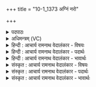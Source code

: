 +++
title = "10-1_1373 अग्निं नरो"

+++
<details><summary>पदपाठः</summary>

अ꣣ग्नि꣢म्। न꣡रः꣢꣯। दी꣡धि꣢꣯तिभिः। अ꣣र꣡ण्योः꣢। ह꣡स्त꣢꣯च्युतम्। ह꣡स्त꣢꣯। च्यु꣣तम्। जनयत। प्रशस्त꣢म्। प्र꣣। शस्त꣢म्। दू꣣रेदृ꣡श꣢म्। दू꣣रे। दृ꣡श꣢꣯म्। गृ꣣ह꣡प꣢तिम्। गृ꣣ह꣢। प꣣तिम्। अथव्यु꣢म्। अ꣣। थव्यु꣢म्। १३७३।
</details>

<details><summary>अधिमन्त्रम् (VC)</summary>

- अग्निः
- वसिष्ठो मैत्रावरुणिः
- विराडनुष्टुप्
- गान्धारः
</details>

<details><summary>हिन्दी : आचार्य रामनाथ वेदालंकार - विषयः</summary>

प्रथम ऋचा पूर्वार्चिक में ७३ क्रमाङ्क पर परमात्मा के विषय में व्याख्यात हो चुकी है। यहाँ जीवात्मा और बिजली का विषय वर्णित करते हैं।
</details>

<details><summary>हिन्दी : आचार्य रामनाथ वेदालंकार - पदार्थः</summary>

पदार्थान्वयभाषाः -  प्रथम—जीवात्मा के पक्ष में। हे मनुष्यो ! (नरः) पौरुषवान् तुम (अरण्योः) क्रियाशील मन और बुद्धि की (दीधितिभिः) क्रियाओं से अर्थात् मन द्वारा कृत संकल्पों से और बुद्धि द्वारा कृत निश्चयों से (अग्निम्) शरीर के नेता जीवात्मा को (हस्तच्युतम्) हाथों से शत्रुओं को पराजित करनेवाला, (प्रशस्तम्) प्रशंसा का पात्र, (दूरेदृशम्) दूरदर्शी, (गृहपतिम्) देह-सदन का पालनकर्ता और (अथव्युम्) विचलित न होनेवाला (जनयत) करो ॥ द्वितीय—बिजली के पक्ष में। हे मनुष्यो ! (नरः) विद्युत्-विद्या की उन्नति करनेवाले तुम (दीधितिभिः) सूर्य-किरणों के द्वारा (अरण्योः) बिजली उत्पन्न करनेवाले यन्त्रों के (हस्तच्युतम्) संघर्षण-पूर्वक (प्रशस्तम्) उत्कृष्ट, (दूरेदृशम्) दूर तक प्रकाश करनेवाले, (गृहपतिम्) घरों के रक्षक, (अथव्युम्) गतिशील (अग्निम्) बिजली रूप अग्नि को (जनयत) उत्पन्न करो ॥१॥ यहाँ श्लेषालङ्कार है ॥१॥
</details>

<details><summary>हिन्दी : आचार्य रामनाथ वेदालंकार - भावार्थः</summary>

भावार्थभाषाः -  मनुष्यों को चाहिए कि संकल्प के साधन मन को और निश्चय के साधन बुद्धि को प्रयुक्त कर अपने आत्मा को जगाएँ और विद्युत्-विद्या के विशेषज्ञ शिल्पियों को चाहिए कि सूर्य-किरणों द्वारा यन्त्रों को चलाकर,बिजली उत्पन्न करके घर आदि में प्रकाश करें,बिजली के तारों द्वारा दूर समाचार भेजें तथा विमान आदि यानों को चलाएँ ॥१॥
</details>

<details><summary>संस्कृत : आचार्य रामनाथ वेदालंकार - विषयः</summary>

तत्र प्रथमा ऋक् पूर्वार्चिके ७२ क्रमाङ्के परमात्मविषये व्याख्याता। अत्र जीवात्मविषयो विद्युद्विषयश्चोच्यते।
</details>

<details><summary>संस्कृत : आचार्य रामनाथ वेदालंकार - पदार्थः</summary>

पदार्थान्वयभाषाः -  (प्रथमो) जीवात्मपरः। हे मानवाः ! (नरः) पौरुषयुक्ता यूयम् (अरण्योः) गतिमतोः क्रियाशीलयोः मनोबुद्ध्योः। [अर्तेर्गत्यर्थात् ‘अर्तिसृधृधम्यम्यश्यवितॄभ्योऽनिः’। उ० २।१०४ इत्यनेन अनिप्रत्ययः।] (दीधितिभिः) क्रियाभिः, मनसः संकल्पैः बुद्धेरध्यवसायैश्चेत्यर्थः (अग्निम्) देहस्य नेतारं जीवात्मानम् (हस्तच्युतम्) हस्ताभ्यां च्यावयति पराजयते शत्रून् यस्तम्, (प्रशस्तम्) प्रशंसास्पदम्, (दूरेदृशम्) दूरदर्शिनम्, (गृहपतिम्) देहरूपस्य गृहस्य पालकम् (अथव्युम्) अविचलं च (जनयत) कुरुत ॥ द्वितीयः—विद्युत्परः। हे मनुष्याः ! (नरः) विद्युद्विद्योन्नायकाः यूयम् (दीधितिभिः) सूर्यकिरणैः। [दीधितयः इति रश्मिनाम। निघं० १।५।] (अरण्योः) विद्युदुत्पादकयन्त्रयोः (हस्तच्युतम्) संघर्षणपूर्वकम् (प्रशस्तम्) उत्कृष्टम्, (दूरेदृशम्) दूरं यावद् दर्शयितारं प्रकाशकरम्, (गृहपतिम्) गृहाणां रक्षकम्, (अथव्युम्) गतिशीलम्। [अतनवन्तम् इत्यथर्युशब्दव्याख्याने यास्कः। निरु० ५।९। अथर्युरेव अथव्युः।] (अग्निम्) विद्युतम् (जनयत) उत्पादयत ॥१॥२ अत्र श्लेषालङ्कारः ॥१॥
</details>

<details><summary>संस्कृत : आचार्य रामनाथ वेदालंकार - भावार्थः</summary>

भावार्थभाषाः -  मनुष्यैः संकल्पसाधनं मनो निश्चयसाधनभूतां बुद्धिं च प्रयुज्य स्वात्मा प्रबोधनीयो,विद्युद्विद्याविद्भिः शिल्पिभिश्च सूर्यरश्मिद्वारा यन्त्राणि संचाल्य विद्युतमुत्पाद्य गृहादिषु प्रकाशः करणीयः,विद्युत्तारद्वारा दूरं समाचाराः प्रेषणीया विमानादियानानि च चालनीयानि ॥१॥
</details>